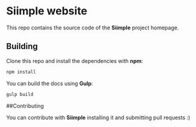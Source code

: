 # Siimple website

This repo contains the source code of the **Siimple** project homepage.

## Building

Clone this repo and install the dependencies with **npm**:

```sh
npm install
```

You can build the docs using **Gulp**:

```sh
gulp build
```


##Contributing

You can contribute with **Siimple** installing it and submitting pull requests :)
